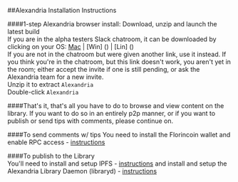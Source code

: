##Alexandria Installation Instructions  

####1-step Alexandria browser install: Download, unzip and launch the latest build   
If you are in the alpha testers Slack chatroom, it can be downloaded by clicking on your OS: [Mac](https://dloa.slack.com/files/devonjames/F069VB72T/alexandria-browser-v0_4_2_alpha-osx-daily-20150609a.zip) |  [Win] () | [Lin] ()  
If you are not in the chatroom but were given another link, use it instead. If you think you're in the chatroom,  but this link doesn't work, you aren't yet in the room; either accept the invite if one is still pending, or ask the Alexandria team for a new invite.   
Unzip it to extract `Alexandria`   
Double-click `Alexandria`

####That's it, that's all you have to do to browse and view content on the library. If you want to do so in an entirely p2p manner, or if you want to publish or send tips with comments, please continue on.   

####To send comments w/ tips
You need to install the Florincoin wallet and enable RPC access - [instructions](https://github.com/dloa/alexandria-docs/blob/master/florincoin-mac-install.md)   

####To publish to the Library   
You'll need to install and setup IPFS - [instructions](https://github.com/dloa/alexandria-docs/blob/master/ipfs-install-setup.md) and install and setup the Alexandria Library Daemon (libraryd) - [instructions](https://github.com/dloa/alexandria-docs/blob/master/libraryd-mac-install.md)
